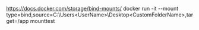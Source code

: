 https://docs.docker.com/storage/bind-mounts/
docker run -it --mount type=bind,source=C:\Users\<UserName>\Desktop\<CustomFolderName>,target=/app mounttest

